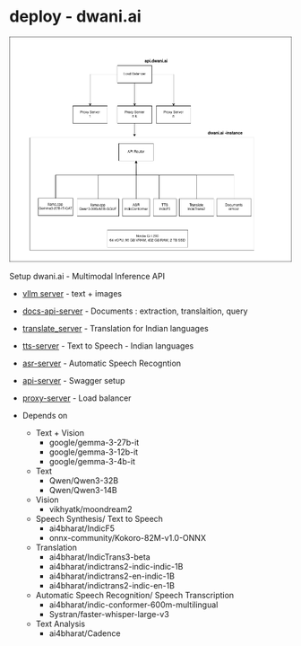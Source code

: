 # deploy - dwani.ai

![dwani API](images/dwani-inference.drawio.png "Engine") 

Setup dwani.ai - Multimodal Inference API

- [vllm server](docs/vllm_setup.md) - text + images
- [docs-api-server](docs/docs_setup.md) - Documents : extraction, translaition, query
- [translate_server](docs/translate_server.md) - Translation for Indian languages
- [tts-server](docs/tts-server.md) - Text to Speech - Indian languages
- [asr-server](docs/asr_server.md) - Automatic Speech Recogntion
- [api-server](docs/api_server_setup.md) - Swagger setup
- [proxy-server](docs/proxy_setup_vm.md) - Load balancer

- Depends on
  - Text + Vision
    - google/gemma-3-27b-it
    - google/gemma-3-12b-it
    - google/gemma-3-4b-it
  - Text
    - Qwen/Qwen3-32B
    - Qwen/Qwen3-14B
  - Vision
    - vikhyatk/moondream2
  - Speech Synthesis/ Text to Speech
    - ai4bharat/IndicF5
    - onnx-community/Kokoro-82M-v1.0-ONNX
  - Translation
    - ai4bharat/IndicTrans3-beta
    - ai4bharat/indictrans2-indic-indic-1B
    - ai4bharat/indictrans2-en-indic-1B
    - ai4bharat/indictrans2-indic-en-1B
  - Automatic Speech Recognition/ Speech Transcription
    - ai4bharat/indic-conformer-600m-multilingual
    - Systran/faster-whisper-large-v3
  - Text Analysis
    - ai4bharat/Cadence

<!-- 

- API Server 
    - sudo docker run  --env-file .env_api_server -p 80:80 dwani/api-server:latest
    - Create A Record in Cloudflare DNS and point to Static IP from GCP 

-->